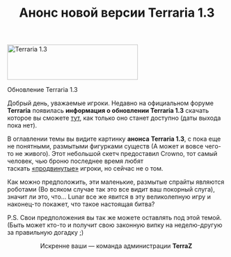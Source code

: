 ﻿---
title: Анонс новой версии Terraria 1.3
layout: post
tags: [Terraria 1.3, анонс, Обновление]
---
<div id="attachment_522" style="width: 310px" class="wp-caption aligncenter">
  <a href="http://terraz.ru/wp-content/uploads/2014/06/NExPCcP.png"><img class="wp-image-522 size-medium" title="terraria 1.3" src="http://terraz.ru/wp-content/uploads/2014/06/NExPCcP-300x81.png" alt="Terraria 1.3" width="300" height="81" /></a><p class="wp-caption-text">
    Обновление Terraria 1.3
  </p>
</div>

Добрый день, уважаемые игроки. Недавно на официальном форуме **Terraria** появилась **информация о обновлении Terraria 1.3** скачать которое вы сможете [тут][1], как только оно станет доступно (даты выхода пока нет).

В оглавлении темы вы видите картинку **анонса** **Terraria 1.3**, с пока еще не понятными, размытыми фигурками существ (А может и вовсе чего-то не живого). Этот небольшой скетч предоставил Crowno, тот самый человек, чью броню последнее время любят таскать [&#171;продвинутые&#187;][2] игроки, но сейчас не о том.

Как можно предположить, эти маленькие, размытые спрайты являются роботами (Во всяком случае так это все видит ваш покорный слуга), значит ли это, что… Lunar все же явится в эту великолепную игру и наконец-то покажет, что такое настоящая битва?

P.S. Свои предположения вы так же можете оставлять под этой темой. (Быть может кто-то и получит свою законную випку на неделю-другую за правильную догадку ;)

<p style="text-align: center;">
  Искренне ваши &#8212; команда администрации <strong>TerraZ </strong>
</p>

 [1]: http://terraz.ru/skachat-terraria "Скачать Terraria 1.2"
 [2]: http://terraz.ru/na-nashem-servere-startuet-aktsiya-zhadnyie-svini.html